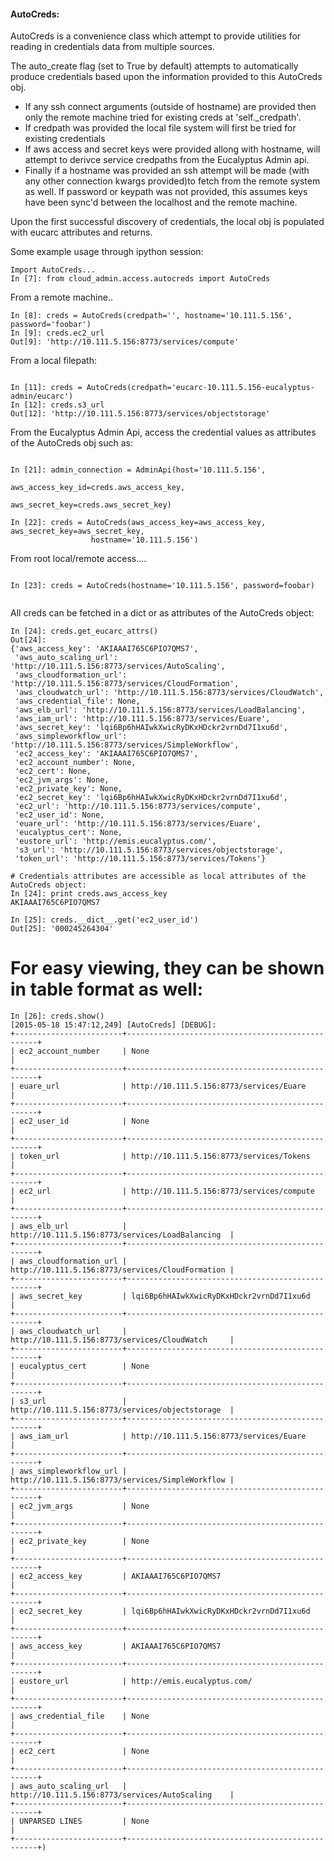 



#### AutoCreds:

AutoCreds is a convenience class which attempt to provide utilities for reading in
credentials data from multiple sources.

The auto_create flag (set to True by default) attempts  to automatically produce credentials
based upon the information provided to this AutoCreds obj.

- If any ssh connect arguments (outside of hostname) are provided then only the remote
  machine tried for existing creds at 'self._credpath'.
- If credpath was provided the local file system will first be tried for existing
  credentials
- If aws access and secret keys were provided allong with hostname, will attempt to
  derivce service credpaths from the Eucalyptus Admin api.
- Finally if a hostname was provided an ssh attempt will be made (with any other
  connection kwargs provided)to fetch from the remote system as well.
  If password or keypath was not provided, this assumes keys have been sync'd between the
  localhost and the remote machine.

Upon the first successful discovery of credentials, the local obj is populated with
eucarc attributes and returns.

Some example usage through ipython session:

```
Import AutoCreds...
In [7]: from cloud_admin.access.autocreds import AutoCreds
```

From a remote machine..
```
In [8]: creds = AutoCreds(credpath='', hostname='10.111.5.156', password='foobar')
In [9]: creds.ec2_url
Out[9]: 'http://10.111.5.156:8773/services/compute'
```

From a local filepath:
```

In [11]: creds = AutoCreds(credpath='eucarc-10.111.5.156-eucalyptus-admin/eucarc')
In [12]: creds.s3_url
Out[12]: 'http://10.111.5.156:8773/services/objectstorage'

```

From the Eucalyptus Admin Api, access the credential values as attributes of the
AutoCreds obj such as:

```

In [21]: admin_connection = AdminApi(host='10.111.5.156',
                                     aws_access_key_id=creds.aws_access_key,
                                     aws_secret_key=creds.aws_secret_key)

In [22]: creds = AutoCreds(aws_access_key=aws_access_key, aws_secret_key=aws_secret_key,
                  hostname='10.111.5.156')

```

From root local/remote access....
```

In [23]: creds = AutoCreds(hostname='10.111.5.156', password=foobar)


```




All creds can be fetched in a dict or as attributes of the AutoCreds object:
```
In [24]: creds.get_eucarc_attrs()
Out[24]:
{'aws_access_key': 'AKIAAAI765C6PIO7QMS7',
 'aws_auto_scaling_url': 'http://10.111.5.156:8773/services/AutoScaling',
 'aws_cloudformation_url': 'http://10.111.5.156:8773/services/CloudFormation',
 'aws_cloudwatch_url': 'http://10.111.5.156:8773/services/CloudWatch',
 'aws_credential_file': None,
 'aws_elb_url': 'http://10.111.5.156:8773/services/LoadBalancing',
 'aws_iam_url': 'http://10.111.5.156:8773/services/Euare',
 'aws_secret_key': 'lqi6Bp6hHAIwkXwicRyDKxHDckr2vrnDd7I1xu6d',
 'aws_simpleworkflow_url': 'http://10.111.5.156:8773/services/SimpleWorkflow',
 'ec2_access_key': 'AKIAAAI765C6PIO7QMS7',
 'ec2_account_number': None,
 'ec2_cert': None,
 'ec2_jvm_args': None,
 'ec2_private_key': None,
 'ec2_secret_key': 'lqi6Bp6hHAIwkXwicRyDKxHDckr2vrnDd7I1xu6d',
 'ec2_url': 'http://10.111.5.156:8773/services/compute',
 'ec2_user_id': None,
 'euare_url': 'http://10.111.5.156:8773/services/Euare',
 'eucalyptus_cert': None,
 'eustore_url': 'http://emis.eucalyptus.com/',
 's3_url': 'http://10.111.5.156:8773/services/objectstorage',
 'token_url': 'http://10.111.5.156:8773/services/Tokens'}

# Credentials attributes are accessible as local attributes of the AutoCreds object:
In [24]: print creds.aws_access_key
AKIAAAI765C6PIO7QMS7

In [25]: creds.__dict__.get('ec2_user_id')
Out[25]: '000245264304'
```


 # For easy viewing, they can be shown in table format as well:
```
In [26]: creds.show()
[2015-05-18 15:47:12,249] [AutoCreds] [DEBUG]:
+------------------------+--------------------------------------------------+
| ec2_account_number     | None                                             |
+------------------------+--------------------------------------------------+
| euare_url              | http://10.111.5.156:8773/services/Euare          |
+------------------------+--------------------------------------------------+
| ec2_user_id            | None                                             |
+------------------------+--------------------------------------------------+
| token_url              | http://10.111.5.156:8773/services/Tokens         |
+------------------------+--------------------------------------------------+
| ec2_url                | http://10.111.5.156:8773/services/compute        |
+------------------------+--------------------------------------------------+
| aws_elb_url            | http://10.111.5.156:8773/services/LoadBalancing  |
+------------------------+--------------------------------------------------+
| aws_cloudformation_url | http://10.111.5.156:8773/services/CloudFormation |
+------------------------+--------------------------------------------------+
| aws_secret_key         | lqi6Bp6hHAIwkXwicRyDKxHDckr2vrnDd7I1xu6d         |
+------------------------+--------------------------------------------------+
| aws_cloudwatch_url     | http://10.111.5.156:8773/services/CloudWatch     |
+------------------------+--------------------------------------------------+
| eucalyptus_cert        | None                                             |
+------------------------+--------------------------------------------------+
| s3_url                 | http://10.111.5.156:8773/services/objectstorage  |
+------------------------+--------------------------------------------------+
| aws_iam_url            | http://10.111.5.156:8773/services/Euare          |
+------------------------+--------------------------------------------------+
| aws_simpleworkflow_url | http://10.111.5.156:8773/services/SimpleWorkflow |
+------------------------+--------------------------------------------------+
| ec2_jvm_args           | None                                             |
+------------------------+--------------------------------------------------+
| ec2_private_key        | None                                             |
+------------------------+--------------------------------------------------+
| ec2_access_key         | AKIAAAI765C6PIO7QMS7                             |
+------------------------+--------------------------------------------------+
| ec2_secret_key         | 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         |
+------------------------+--------------------------------------------------+
| aws_access_key         | AKIAAAI765C6PIO7QMS7                             |
+------------------------+--------------------------------------------------+
| eustore_url            | http://emis.eucalyptus.com/                      |
+------------------------+--------------------------------------------------+
| aws_credential_file    | None                                             |
+------------------------+--------------------------------------------------+
| ec2_cert               | None                                             |
+------------------------+--------------------------------------------------+
| aws_auto_scaling_url   | http://10.111.5.156:8773/services/AutoScaling    |
+------------------------+--------------------------------------------------+
| UNPARSED LINES         | None                                             |
+------------------------+--------------------------------------------------+)
```
